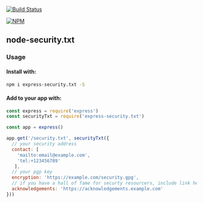 [![Build Status](https://travis-ci.org/gergelyke/express-security.txt.svg?branch=master)](https://travis-ci.org/gergelyke/express-security.txt)

[![NPM](https://nodei.co/npm/express-security.txt.png?compact=true)](https://nodei.co/npm/express-security.txt/)

## node-security.txt

### Usage

#### Install with:

```bash
npm i express-security.txt -S
```

#### Add to your app with:

```javascript
const express = require('express')
const securityTxt = require('express-security.txt')

const app = express()

app.get('/security.txt', securityTxt({
  // your security address
  contact: [
    'mailto:email@example.com',
    'tel:+123456789'
   ],
  // your pgp key
  encryption: 'https://example.com/security.gpg',
  // if you have a hall of fame for securty resourcers, include link here
  acknowledgements: 'https://acknowledgements.example.com'
}))
```
